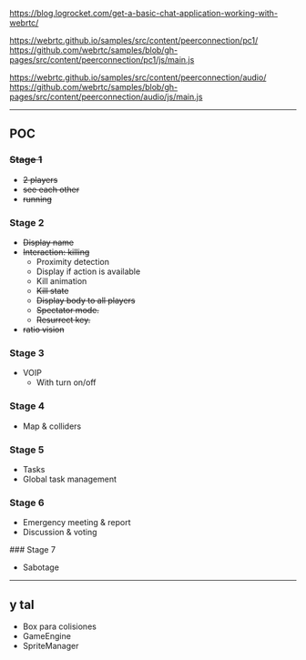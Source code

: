 https://blog.logrocket.com/get-a-basic-chat-application-working-with-webrtc/

https://webrtc.github.io/samples/src/content/peerconnection/pc1/
https://github.com/webrtc/samples/blob/gh-pages/src/content/peerconnection/pc1/js/main.js

https://webrtc.github.io/samples/src/content/peerconnection/audio/
https://github.com/webrtc/samples/blob/gh-pages/src/content/peerconnection/audio/js/main.js

---

## POC

### ~~Stage 1~~

- ~~2 players~~
- ~~see each other~~
- ~~running~~

### Stage 2

- ~~Display name~~
- ~~Interaction: killing~~
  - Proximity detection
  - Display if action is available
  - Kill animation
  - ~~Kill state~~
  - ~~Display body to all players~~
  - ~~Spectator mode.~~
  - ~~Resurrect key.~~
- ~~ratio vision~~

### Stage 3

- VOIP
  - With turn on/off

### Stage 4

- Map & colliders

### Stage 5

- Tasks
- Global task management

### Stage 6

- Emergency meeting & report
- Discussion & voting

### Stage 7

- Sabotage

---

## y tal

- Box para colisiones
- GameEngine
- SpriteManager
